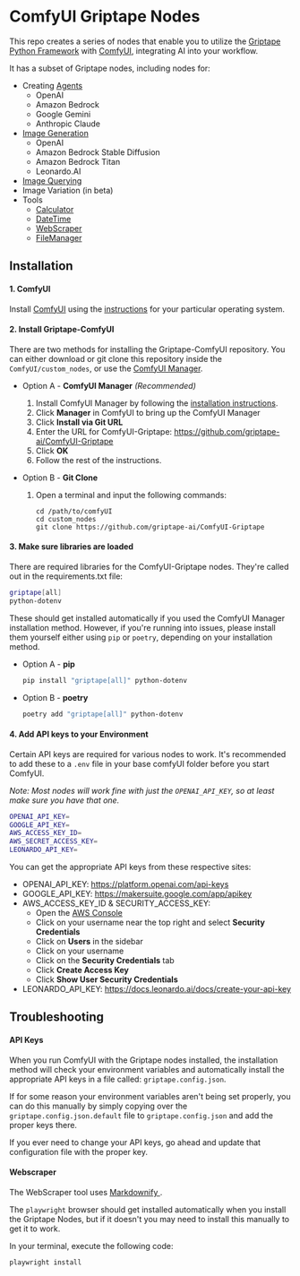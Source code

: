 # ComfyUI Griptape Nodes

This repo creates a series of nodes that enable you to utilize the [Griptape Python Framework](https://github.com/griptape-ai/griptape/) with [ComfyUI](https://github.com/comfyanonymous/ComfyUI), integrating AI into your workflow.

It has a subset of Griptape nodes, including nodes for:

* Creating [Agents](https://docs.griptape.ai/stable/griptape-framework/structures/agents/)
    * OpenAI
    * Amazon Bedrock 
    * Google Gemini
    * Anthropic Claude
* [Image Generation](https://docs.griptape.ai/stable/griptape-framework/structures/tasks/#image-generation-tasks)
    * OpenAI
    * Amazon Bedrock Stable Diffusion
    * Amazon Bedrock Titan
    * Leonardo.AI
* [Image Querying](https://docs.griptape.ai/stable/griptape-framework/structures/tasks/#image-query-task)
* Image Variation (in beta)
* Tools
    * [Calculator](https://docs.griptape.ai/stable/griptape-tools/official-tools/calculator/)
    * [DateTime](https://docs.griptape.ai/stable/griptape-tools/official-tools/date-time/)
    * [WebScraper](https://docs.griptape.ai/stable/griptape-tools/official-tools/web-scraper)
    * [ FileManager ](https://docs.griptape.ai/stable/griptape-tools/official-tools/web-scraper)

## Installation

#### 1. ComfyUI

Install [ComfyUI](https://github.com/comfyanonymous/ComfyUI) using the [instructions](https://github.com/comfyanonymous/ComfyUI?tab=readme-ov-file#installing) for your particular operating system.

#### 2. Install Griptape-ComfyUI

There are two methods for installing the Griptape-ComfyUI repository. You can either download or git clone this repository inside the `ComfyUI/custom_nodes`, or use the [ComfyUI Manager](https://github.com/ltdrdata/ComfyUI-Manager).

* Option A - **ComfyUI Manager** _(Recommended)_

    1. Install ComfyUI Manager by following the [installation instructions](https://github.com/ltdrdata/ComfyUI-Manager#installation).
    2. Click **Manager** in ComfyUI to bring up the ComfyUI Manager
    3. Click **Install via Git URL**
    4. Enter the URL for ComfyUI-Griptape: https://github.com/griptape-ai/ComfyUI-Griptape
    5. Click **OK**
    6. Follow the rest of the instructions.

* Option B - **Git Clone**

    1. Open a terminal and input the following commands:

        ```
        cd /path/to/comfyUI
        cd custom_nodes
        git clone https://github.com/griptape-ai/ComfyUI-Griptape
        ```

#### 3. Make sure libraries are loaded

There are required libraries for the ComfyUI-Griptape nodes. They're called out in the requirements.txt file:

```bash
griptape[all]
python-dotenv
```

These should get installed automatically if you used the ComfyUI Manager installation method. However, if you're running into issues, please install them yourself either using `pip` or `poetry`, depending on your installation method.

* Option A - **pip**

    ```bash
    pip install "griptape[all]" python-dotenv
    ```

* Option B - **poetry**

    ```bash
    poetry add "griptape[all]" python-dotenv
    ```


#### 4. Add API keys to your Environment

Certain API keys are required for various nodes to work. It's recommended to add these to a `.env` file in your base comfyUI folder before you start ComfyUI. 

_Note: Most nodes will work fine with just the `OPENAI_API_KEY`, so at least make sure you have that one._

```bash
OPENAI_API_KEY=
GOOGLE_API_KEY=
AWS_ACCESS_KEY_ID=
AWS_SECRET_ACCESS_KEY=
LEONARDO_API_KEY=
```

You can get the appropriate API keys from these respective sites:

* OPENAI_API_KEY: https://platform.openai.com/api-keys
* GOOGLE_API_KEY: https://makersuite.google.com/app/apikey
* AWS_ACCESS_KEY_ID & SECURITY_ACCESS_KEY:
    * Open the [AWS Console](https://console.aws.amazon.com/)
    * Click on your username near the top right and select **Security Credentials**
    * Click on **Users** in the sidebar
    * Click on your username
    * Click on the **Security Credentials** tab
    * Click **Create Access Key**
    * Click **Show User Security Credentials**
* LEONARDO_API_KEY: https://docs.leonardo.ai/docs/create-your-api-key

## Troubleshooting

#### API Keys

When you run ComfyUI with the Griptape nodes installed, the installation method will check your environment variables and automatically install the appropriate API keys in a file called: `griptape.config.json`.

If for some reason your environment variables aren't being set properly, you can do this manually by simply copying over the `griptape.config.json.default` file to `griptape.config.json` and add the proper keys there.

If you ever need to change your API keys, go ahead and update that configuration file with the proper key.

#### Webscraper

The WebScraper tool uses [ Markdownify ](https://docs.griptape.ai/stable/reference/griptape/drivers/web_scraper/markdownify_web_scraper_driver/). 

The `playwright` browser should get installed automatically when you install the Griptape Nodes, but if it doesn't you may need to install this manually to get it to work.

In your terminal, execute the following code:

```
playwright install
```
